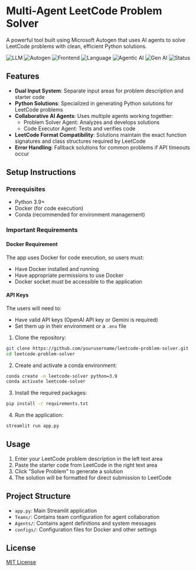 # Multi-Agent LeetCode Problem Solver

A powerful tool built using Microsoft Autogen that uses AI agents to solve LeetCode problems with clean, efficient Python solutions.


![LLM](https://img.shields.io/badge/LLM-OpenAI-black?style=flat-square)
![Autogen](https://img.shields.io/badge/Framework-Autogen-orange?style=flat-square)
![Frontend](https://img.shields.io/badge/Frontend-Streamlit-FF4B4B?style=flat-square)
![Language](https://img.shields.io/badge/Language-Python-3776AB?style=flat-square)
![Agentic AI](https://img.shields.io/badge/Tech-Agentic_AI-blue?style=flat-square)
![Gen AI](https://img.shields.io/badge/Type-Gen_AI-purple?style=flat-square)
![Status](https://img.shields.io/badge/Status-Completed-brightgreen?style=flat-square)

## Features

- **Dual Input System**: Separate input areas for problem description and starter code
- **Python Solutions**: Specialized in generating Python solutions for LeetCode problems
- **Collaborative AI Agents**: Uses multiple agents working together:
  - Problem Solver Agent: Analyzes and develops solutions
  - Code Executor Agent: Tests and verifies code
- **LeetCode Format Compatibility**: Solutions maintain the exact function signatures and class structures required by LeetCode
- **Error Handling**: Fallback solutions for common problems if API timeouts occur

## Setup Instructions

### Prerequisites
- Python 3.9+
- Docker (for code execution)
- Conda (recommended for environment management)

### Important Requirements

#### Docker Requirement
The app uses Docker for code execution, so users must:
- Have Docker installed and running
- Have appropriate permissions to use Docker
- Docker socket must be accessible to the application

#### API Keys
The users will need to:
- Have valid API keys (OpenAI API key or Gemini is required)
- Set them up in their environment or a `.env` file

  
1. Clone the repository:
```bash
git clone https://github.com/yourusername/leetcode-problem-solver.git
cd leetcode-problem-solver
```

2. Create and activate a conda environment:
```bash
conda create -n leetcode-solver python=3.9
conda activate leetcode-solver
```

3. Install the required packages:
```bash
pip install -r requirements.txt
```

4. Run the application:
```bash
streamlit run app.py
```
## Usage

1. Enter your LeetCode problem description in the left text area
2. Paste the starter code from LeetCode in the right text area
3. Click "Solve Problem" to generate a solution
4. The solution will be formatted for direct submission to LeetCode

## Project Structure

- `app.py`: Main Streamlit application
- `Teams/`: Contains team configuration for agent collaboration
- `Agents/`: Contains agent definitions and system messages
- `configs/`: Configuration files for Docker and other settings

## License

[MIT License](LICENSE)
